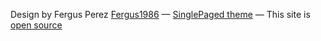 

Design by Fergus Perez [Fergus1986](https://github.com/Fergus1986)
&mdash;
[SinglePaged theme](https://github.com/t413/SinglePaged)
&mdash;
This site is [open source](https://github.com/RTSofware/rtsofware.github.io)

